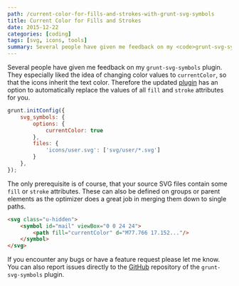 ```yaml
---
path: /current-color-for-fills-and-strokes-with-grunt-svg-symbols
title: Current Color for Fills and Strokes
date: 2015-12-22
categories: [coding]
tags: [svg, icons, tools]
summary: Several people have given me feedback on my <code>grunt-svg-symbols</code> plugin. They especially liked the idea of changing color values to <code>currentColor</code>, so that the icons inherit the text color. Therefore the updated plugin has an option to automatically replace the values of all <code>fill</code> and <code>stroke</code> attributes for you.
---
```


Several people have given me feedback on my `grunt-svg-symbols` plugin. They especially liked the idea of changing color values to `currentColor`, so that the icons inherit the text color. Therefore the updated [plugin](https://www.npmjs.com/package/grunt-svg-symbols) has an option to automatically replace the values of all `fill` and `stroke` attributes for you.

~~~ js
grunt.initConfig({
    svg_symbols: {
        options: {
            currentColor: true
        },
        files: {
            'icons/user.svg': ['svg/user/*.svg']
        }
    },
});
~~~

The only prerequisite is of course, that your source SVG files contain some `fill` or `stroke` attributes. These can also be defined on groups or parent elements as the optimizer does a great job in merging them down to single paths.

~~~ html
<svg class="u-hidden">
    <symbol id="mail" viewBox="0 0 24 24">
        <path fill="currentColor" d="M77.766 17.152..."/>
    </symbol>
</svg>
~~~

If you encounter any bugs or have a feature request please let me know. You can also report issues directly to the [GitHub](https://github.com/Lorti/grunt-svg-symbols) repository of the `grunt-svg-symbols` plugin.
